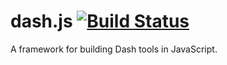 dash.js [![Build Status](http://img.shields.io/travis/Circular-Studios/dash.js/master.svg)](https://travis-ci.org/Circular-Studios/dash.js)
=======

A framework for building Dash tools in JavaScript.
